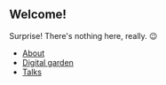 ## Welcome!

Surprise! There's nothing here, really. 😉

<!--TODO: figure out a way to generate this list programmaticaly-->

- [About](./about.md)
- [Digital garden](./garden/)
- [Talks](./talks/)
